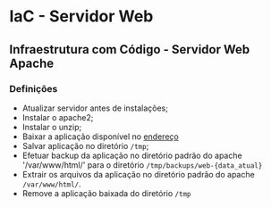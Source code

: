 # IaC - Servidor Web
## Infraestrutura com Código - Servidor Web Apache

### Definições
- Atualizar servidor antes de instalações;
- Instalar o apache2;
- Instalar o unzip;
- Baixar a aplicação disponível no [endereço](https://github.com/denilsonbonatti/linux-site-dio/archive/refs/heads/main.zip)
- Salvar aplicação no diretório `/tmp`;
- Efetuar backup da aplicação no diretório padrão do apache '/var/www/html/' para o diretório `/tmp/backups/web-{data_atual}`
- Extrair os arquivos da aplicação no diretório padrão do apache `/var/www/html/`.
- Remove a aplicação baixada do diretório `/tmp`
